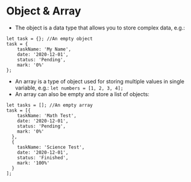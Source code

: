 # Object & Array

* The object is a data type that allows you to store complex data, e.g.:

```
let task = {}; //An empty object
task = {
    taskName: 'My Name',
    date: '2020-12-01',
    status: 'Pending',
    mark: '0%'
};
```

* An array is a type of object used for storing multiple values in single variable, e.g.: `let numbers = [1, 2, 3, 4];`
* An array can also be empty and store a list of objects:

```
let tasks = []; //An empty array
task = [{
    taskName: 'Math Test',
    date: '2020-12-01',
    status: 'Pending',
    mark: '0%'
  },
  {
    taskName: 'Science Test',
    date: '2020-12-01',
    status: 'Finished',
    mark: '100%'  
  }
];
```



